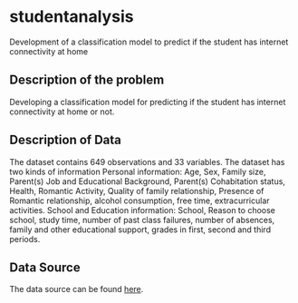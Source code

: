 # studentanalysis
Development of a classification model to predict if the student has internet connectivity at home

## Description of the problem
Developing a classification model for predicting if the student has internet connectivity at home or not.

## Description of Data
The dataset contains 649 observations and 33 variables. The dataset has two kinds of information
 Personal information: Age, Sex, Family size, Parent(s) Job and Educational Background,
	Parent(s) Cohabitation status, Health, Romantic Activity, Quality of family relationship,
	Presence of Romantic relationship, alcohol consumption, free time, extracurricular activities.
 School and Education information: School, Reason to choose school, study time, number
	of past class failures, number of absences, family and other educational support, grades in
	first, second and third periods.

## Data Source
The data source can be found [here](https://www.kaggle.com/uciml/student-alcohol-consumption).
